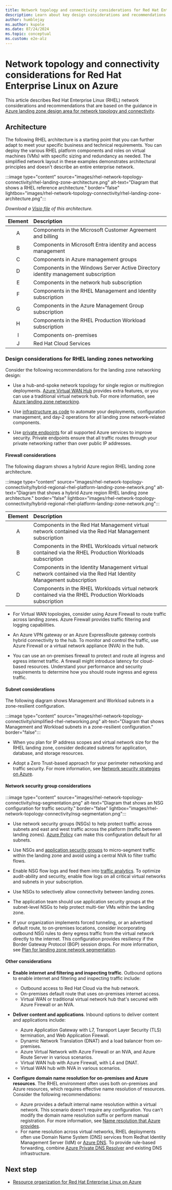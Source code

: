 ```yaml
---
title: Network topology and connectivity considerations for Red Hat Enterprise Linux
description: Learn about key design considerations and recommendations for network topology and connectivity in RHEL on Azure infrastructure.
author: humblejay
ms.author: kupole
ms.date: 07/24/2024
ms.topic: conceptual
ms.custom: e2e-alz
---
```


# Network topology and connectivity considerations for Red Hat Enterprise Linux on Azure

This article describes Red Hat Enterprise Linux (RHEL) network considerations and recommendations that are based on the guidance in [Azure landing zone design area for network topology and connectivity](/azure/cloud-adoption-framework/ready/landing-zone/design-area/network-topology-and-connectivity).

## Architecture

The following RHEL architecture is a starting point that you can further adapt to meet your specific business and technical requirements. You can deploy the various RHEL platform components and roles on virtual machines (VMs) with specific sizing and redundancy as needed. The simplified network layout in these examples demonstrates architectural principles and doesn't describe an entire enterprise network.

:::image type="content" source="images/rhel-network-topology-connectivity/rhel-landing-zone-architecture.png" alt-text="Diagram that shows a RHEL reference architecture." border="false" lightbox="images/rhel-network-topology-connectivity/rhel-landing-zone-architecture.png":::

*Download a [Visio file](https://github.com/Microsoft/CloudAdoptionFramework/tree/main/scenarios/app-platform/azure-rhel/azure-landing-zone-rhel-full-view.vsdx) of this architecture.*

|      Element         |                Description                 |
|:-------------:|:--------------------------------|
|  A | Components in the Microsoft Customer Agreement and billing |
|  B | Components in Microsoft Entra identity and access management |
|  C | Components in Azure management groups |
|  D | Components in the Windows Server Active Directory identity management subscription |  
|  E | Components in the network hub subscription |
|  F | Components in the RHEL Management and Identity subscription |
|  G | Components in the Azure Management Group subscription |
|  H | Components in the RHEL Production Workload subscription |  
|  I | Components on-premises |
|  J | Red Hat Cloud Services |

### Design considerations for RHEL landing zones networking

Consider the following recommendations for the landing zone networking design:

- Use a hub-and-spoke network topology for single region or multiregion deployments. [Azure Virtual WAN Hub](/azure/virtual-wan/virtual-wan-about) provides extra features, or you can use a traditional virtual network hub. For more information, see [Azure landing zone networking](/azure/cloud-adoption-framework/ready/landing-zone/design-area/network-topology-and-connectivity).

- Use [infrastructure as code](/azure/well-architected/operational-excellence/infrastructure-as-code-design) to automate your deployments, configuration management, and day-2 operations for all landing zone network-related components.
- Use [private endpoints](/azure/private-link/private-endpoint-overview) for all supported Azure services to improve security. Private endpoints ensure that all traffic routes through your private networking rather than over public IP addresses.

#### Firewall considerations

The following diagram shows a hybrid Azure region RHEL landing zone architecture.

:::image type="content" source="images/rhel-network-topology-connectivity/hybrid-regional-rhel-platform-landing-zone-network.png" alt-text="Diagram that shows a hybrid Azure region RHEL landing zone architecture." border="false" lightbox="images/rhel-network-topology-connectivity/hybrid-regional-rhel-platform-landing-zone-network.png":::

|     Element          |             Description                    |
|:-------------:|:--------------------------------|
|  A | Components in the Red Hat Management virtual network contained via the Red Hat Management subscription |
|  B | Components in the RHEL Workloads virtual network contained via the RHEL Production Workloads subscription |
|  C | Components in the Identity Management virtual network contained via the Red Hat Identity Management subscription |
|  D | Components in the RHEL Workloads virtual network contained via the RHEL Production Workloads subscription |

- For Virtual WAN topologies, consider using Azure Firewall to route traffic across landing zones. Azure Firewall provides traffic filtering and logging capabilities.

- An Azure VPN gateway or an Azure ExpressRoute gateway controls hybrid connectivity to the hub. To monitor and control the traffic, use Azure Firewall or a virtual network appliance (NVA) in the hub.

- You can use an on-premises firewall to protect and route all ingress and egress internet traffic. A firewall might introduce latency for cloud-based resources. Understand your performance and security requirements to determine how you should route ingress and egress traffic.
  
#### Subnet considerations

The following diagram shows Management and Workload subnets in a zone-resilient configuration.

:::image type="content" source="images/rhel-network-topology-connectivity/simplified-rhel-networking.png" alt-text="Diagram that shows Management and Workload subnets in a zone-resilient configuration." border="false":::

- When you plan for IP address scopes and virtual network size for the RHEL landing zone, consider dedicated subnets for application, database, and storage resources.
  
- Adopt a Zero Trust-based approach for your perimeter networking and traffic security. For more information, see [Network security strategies on Azure](/azure/well-architected/security/networking).

#### Network security group considerations

:::image type="content" source="images/rhel-network-topology-connectivity/nsg-segmentation.png" alt-text="Diagram that shows an NSG configuration for traffic security." border="false" lightbox="images/rhel-network-topology-connectivity/nsg-segmentation.png":::

- Use network security groups (NSGs) to help protect traffic across subnets and east and west traffic across the platform (traffic between landing zones). [Azure Policy](/azure/networking/policy-reference) can make this configuration default for all subnets.

- Use NSGs and [application security groups](/azure/virtual-network/application-security-groups) to micro-segment traffic within the landing zone and avoid using a central NVA to filter traffic flows.

- Enable NSG flow logs and feed them into [traffic analytics](/azure/network-watcher/traffic-analytics). To optimize audit-ability and security, enable flow logs on all critical virtual networks and subnets in your subscription.

- Use NSGs to selectively allow connectivity between landing zones.

- The application team should use application security groups at the subnet-level NSGs to help protect multi-tier VMs within the landing zone.

- If your organization implements forced tunneling, or an advertised default route, to on-premises locations, consider incorporating outbound NSG rules to deny egress traffic from the virtual network directly to the internet. This configuration provides resiliency if the Border Gateway Protocol (BGP) session drops. For more information, see [Plan for landing zone network segmentation](/azure/cloud-adoption-framework/ready/azure-best-practices/plan-for-landing-zone-network-segmentation).

#### Other considerations

- **Enable internet and filtering and inspecting traffic**. Outbound options to enable internet and filtering and inspecting traffic include:
  - Outbound access to Red Hat Cloud via the hub network.
  - On-premises default route that uses on-premises internet access.
  - Virtual WAN or traditional virtual network hub that's secured with Azure Firewall or an NVA.

- **Deliver content and applications**. Inbound options to deliver content and applications include:
  - Azure Application Gateway with L7, Transport Layer Security (TLS) termination, and Web Application Firewall.
  - Dynamic Network Translation (DNAT) and a load balancer from on-premises.
  - Azure Virtual Network with Azure Firewall or an NVA, and Azure Route Server in various scenarios.
  - Virtual WAN hub with Azure Firewall, with L4 and DNAT.
  - Virtual WAN hub with NVA in various scenarios.

- **Configure domain name resolution for on-premises and Azure resources**. The RHEL environment often uses both on-premises and Azure resources, which requires effective name resolution of resources. Consider the following recommendations:
  - Azure provides a default internal name resolution within a virtual network. This scenario doesn't require any configuration. You can't modify the domain name resolution suffix or perform manual registration. For more information, see [Name resolution that Azure provides](/azure/virtual-machines/linux/azure-dns#name-resolution-that-azure-provides).
  - For name resolution across virtual networks, RHEL deployments often use Domain Name System (DNS) services from Redhat Identity Management Server (IdM) or [Azure DNS](/azure/dns/dns-overview). To provide rule-based forwarding, combine [Azure Private DNS Resolver](/azure/dns/dns-private-resolver-overview) and existing DNS infrastructure.

## Next step

- [Resource organization for Red Hat Enterprise Linux on Azure](./resource-organization.md)

